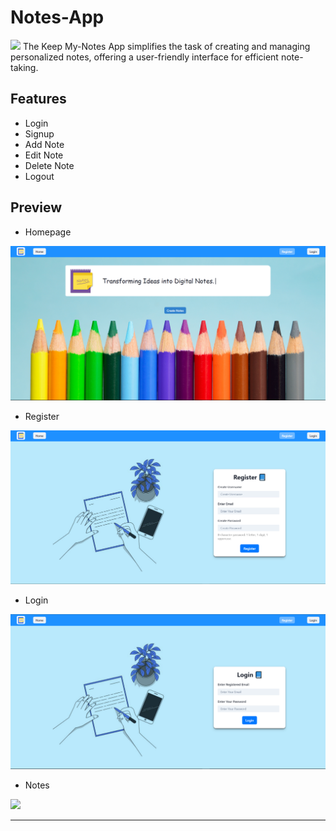 # Notes-App
<img src="https://play-lh.googleusercontent.com/36szRvmqeewn6fxpx9V88zhpPU3c84Im9zjAFPZl-cReiztnAD6cn0jSnWBGsNNdPsU" width="100px" />
The Keep My-Notes App simplifies the task of creating and managing personalized notes, offering a user-friendly interface for efficient note-taking.

## Features
- Login
- Signup
- Add Note
- Edit Note
- Delete Note
- Logout

## Preview

- Homepage
<img src="./Frontend/src/assets/homepage.png" />

- Register
<img src="./Frontend/src/assets/register.png" />

- Login
<img src="./Frontend/src/assets/login.png" />

- Notes
<img src="./Frontend/src/assets/notes.png" />

------------------------------------------------------------------------------------------



